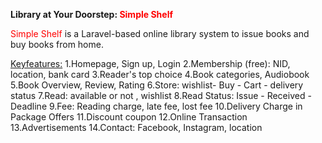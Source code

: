 <b>Library at Your Doorstep: <span style="color:red">Simple Shelf</span></b>

<span style="color:red">Simple Shelf</span> is a Laravel-based online library system to issue books and buy books from home.

<u>Keyfeatures:</u>
1.Homepage, Sign up, Login
2.Membership (free): NID, location, bank card
3.Reader's top choice
4.Book categories, Audiobook
5.Book Overview, Review, Rating
6.Store: wishlist- Buy - Cart - delivery status
7.Read: available or not , wishlist
8.Read Status: Issue - Received - Deadline
9.Fee: Reading charge, late fee, lost fee
10.Delivery Charge in Package Offers
11.Discount coupon
12.Online Transaction
13.Advertisements
14.Contact: Facebook, Instagram, location

